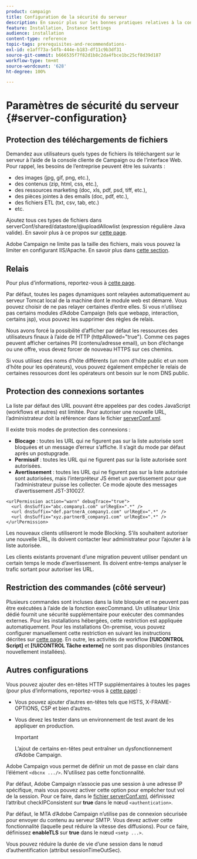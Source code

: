 ```yaml
---
product: campaign
title: Configuration de la sécurité du serveur
description: En savoir plus sur les bonnes pratiques relatives à la configuration du serveur
feature: Installation, Instance Settings
audience: installation
content-type: reference
topic-tags: prerequisites-and-recommendations-
exl-id: e1aff73a-54fb-444e-b183-df11c9b3df31
source-git-commit: b666535f7f82d1b8c2da4fbce1bc25cf8d39d187
workflow-type: tm+mt
source-wordcount: '628'
ht-degree: 100%

---
```


# Paramètres de sécurité du serveur {#server-configuration}

## Protection des téléchargements de fichiers

Demandez aux utilisateurs quels types de fichiers ils téléchargent sur le serveur à l’aide de la console cliente de Campaign ou de l’interface Web. Pour rappel, les besoins de l’entreprise peuvent être les suivants :

* des images (jpg, gif, png, etc.),
* des contenus (zip, html, css, etc.),
* des ressources marketing (doc, xls, pdf, psd, tiff, etc.),
* des pièces jointes à des emails (doc, pdf, etc.),
* des fichiers ETL (txt, csv, tab, etc.)
* etc.

Ajoutez tous ces types de fichiers dans serverConf/shared/datastore/@uploadAllowlist (expression régulière Java valide). En savoir plus à ce propos sur [cette page](../../installation/using/file-res-management.md).

Adobe Campaign ne limite pas la taille des fichiers, mais vous pouvez la limiter en configurant IIS/Apache. En savoir plus dans [cette section](../../installation/using/web-server-configuration.md).

## Relais

Pour plus d’informations, reportez-vous à [cette page](../../installation/using/configuring-campaign-server.md#dynamic-page-security-and-relays).

Par défaut, toutes les pages dynamiques sont relayées automatiquement au serveur Tomcat local de la machine dont le module web est démarré. Vous pouvez choisir de ne pas relayer certaines d’entre elles. Si vous n’utilisez pas certains modules d’Adobe Campaign (tels que webapp, interaction, certains jsp), vous pouvez les supprimer des règles de relais.

Nous avons forcé la possibilité d’afficher par défaut les ressources des utilisateurs finaux à l’aide de HTTP (httpAllowed=&quot;true&quot;). Comme ces pages peuvent afficher certaines PII (contenu/adresse email), un bon d’échange ou une offre, vous devez forcer de nouveau HTTPS sur ces chemins.

Si vous utilisez des noms d’hôte différents (un nom d’hôte public et un nom d’hôte pour les opérateurs), vous pouvez également empêcher le relais de certaines ressources dont les opérateurs ont besoin sur le nom DNS public.

## Protection des connexions sortantes

La liste par défaut des URL pouvant être appelées par des codes JavaScript (workflows et autres) est limitée. Pour autoriser une nouvelle URL, l’administrateur doit la référencer dans le fichier [serverConf.xml](../../installation/using/the-server-configuration-file.md).

Il existe trois modes de protection des connexions :

* **Blocage** : toutes les URL qui ne figurent pas sur la liste autorisée sont bloquées et un message d’erreur s’affiche. Il s’agit du mode par défaut après un postupgrade.
* **Permissif** : toutes les URL qui ne figurent pas sur la liste autorisée sont autorisées.
* **Avertissement** : toutes les URL qui ne figurent pas sur la liste autorisée sont autorisées, mais l’interpréteur JS émet un avertissement pour que l’administrateur puisse les collecter. Ce mode ajoute des messages d’avertissement JST-310027.

```
<urlPermission action="warn" debugTrace="true">
  <url dnsSuffix="abc.company1.com" urlRegEx=".*" />
  <url dnsSuffix="def.partnerA_company1.com" urlRegEx=".*" />
  <url dnsSuffix="xyz.partnerB_company1.com" urlRegEx=".*" />
</urlPermission>
```

Les nouveaux clients utiliseront le mode Blocking. S’ils souhaitent autoriser une nouvelle URL, ils doivent contacter leur administrateur pour l’ajouter à la liste autorisée.

Les clients existants provenant d’une migration peuvent utiliser pendant un certain temps le mode d’avertissement. Ils doivent entre-temps analyser le trafic sortant pour autoriser les URL.

## Restriction des commandes (côté serveur)

Plusieurs commandes sont incluses dans la liste bloquée et ne peuvent pas être exécutées à l’aide de la fonction execCommand. Un utilisateur Unix dédié fournit une sécurité supplémentaire pour exécuter des commandes externes. Pour les installations hébergées, cette restriction est appliquée automatiquement. Pour les installations On-premise, vous pouvez configurer manuellement cette restriction en suivant les instructions décrites sur [cette page](../../installation/using/configuring-campaign-server.md#restricting-authorized-external-commands). En outre, les activités de workflow **[!UICONTROL Script]** et **[!UICONTROL Tâche externe]** ne sont pas disponibles (instances nouvellement installées).

## Autres configurations

Vous pouvez ajouter des en-têtes HTTP supplémentaires à toutes les pages (pour plus d’informations, reportez-vous à [cette page](../../installation/using/configuring-campaign-server.md#restricting-authorized-external-commands)) :

* Vous pouvez ajouter d’autres en-têtes tels que HSTS, X-FRAME-OPTIONS, CSP et bien d’autres.
* Vous devez les tester dans un environnement de test avant de les appliquer en production.

  >[!IMPORTANT]
  >
  >L’ajout de certains en-têtes peut entraîner un dysfonctionnement d’Adobe Campaign.

Adobe Campaign vous permet de définir un mot de passe en clair dans l’élément `<dbcnx .../>`. N’utilisez pas cette fonctionnalité.

Par défaut, Adobe Campaign n’associe pas une session à une adresse IP spécifique, mais vous pouvez activer cette option pour empêcher tout vol de la session. Pour ce faire, dans le [fichier serverConf.xml](../../installation/using/the-server-configuration-file.md), définissez l’attribut checkIPConsistent sur **true** dans le nœud `<authentication>`.

Par défaut, le MTA d’Adobe Campaign n’utilise pas de connexion sécurisée pour envoyer du contenu au serveur SMTP. Vous devez activer cette fonctionnalité (laquelle peut réduire la vitesse des diffusions). Pour ce faire, définissez **enableTLS** sur **true** dans le nœud `<smtp ...>`.

Vous pouvez réduire la durée de vie d’une session dans le nœud d’authentification (attribut sessionTimeOutSec).
